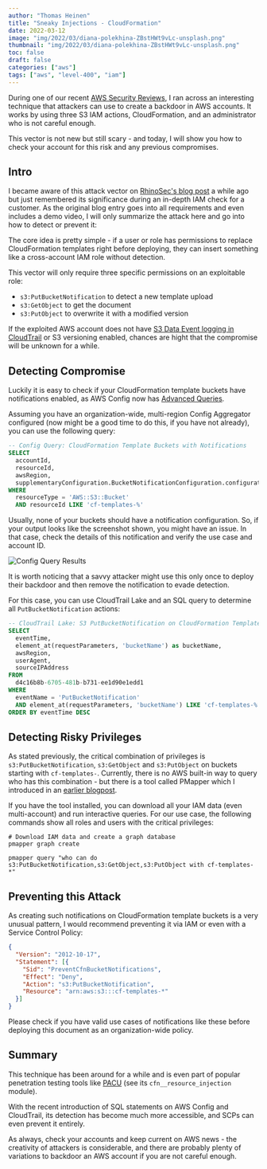 ```yaml
---
author: "Thomas Heinen"
title: "Sneaky Injections - CloudFormation"
date: 2022-03-12
image: "img/2022/03/diana-polekhina-ZBstHWt9vLc-unsplash.png"
thumbnail: "img/2022/03/diana-polekhina-ZBstHWt9vLc-unsplash.png"
toc: false
draft: false
categories: ["aws"]
tags: ["aws", "level-400", "iam"]
---
```


During one of our recent [AWS Security Reviews](https://www.tecracer.de/cloud-computing/aws-security-audit/), I ran across an interesting technique that attackers can use to create a backdoor in AWS accounts. It works by using three S3 IAM actions, CloudFormation, and an administrator who is not careful enough.

This vector is not new but still scary - and today, I will show you how to check your account for this risk and any previous compromises.

<!--more-->

## Intro

I became aware of this attack vector on [RhinoSec's blog post](https://rhinosecuritylabs.com/aws/cloud-malware-cloudformation-injection/) a while ago but just remembered its significance during an in-depth IAM check for a customer. As the original blog entry goes into all requirements and even includes a demo video, I will only summarize the attack here and go into how to detect or prevent it:

The core idea is pretty simple - if a user or role has permissions to replace CloudFormation templates right before deploying, they can insert something like a cross-account IAM role without detection.

This vector will only require three specific permissions on an exploitable role:

- `s3:PutBucketNotification` to detect a new template upload
- `s3:GetObject` to get the document
- `s3:PutObject` to overwrite it with a modified version

If the exploited AWS account does not have [S3 Data Event logging in CloudTrail](https://aws-blog.de/2021/09/cloudtrail-data-events.html) or S3 versioning enabled, chances are hight that the compromise will be unknown for a while.

## Detecting Compromise

Luckily it is easy to check if your CloudFormation template buckets have notifications enabled, as AWS Config now has [Advanced Queries](https://docs.aws.amazon.com/config/latest/developerguide/querying-AWS-resources.html).

Assuming you have an organization-wide, multi-region Config Aggregator configured (now might be a good time to do this, if you have not already), you can use the following query:

```sql
-- Config Query: CloudFormation Template Buckets with Notifications
SELECT
  accountId,
  resourceId,
  awsRegion,
  supplementaryConfiguration.BucketNotificationConfiguration.configurations
WHERE
  resourceType = 'AWS::S3::Bucket'
  AND resourceId LIKE 'cf-templates-%'
```

Usually, none of your buckets should have a notification configuration. So, if your output looks like the screenshot shown, you might have an issue. In that case, check the details of this notification and verify the use case and account ID.

![Config Query Results](/img/2022/03/injections-configquery.png#center)

It is worth noticing that a savvy attacker might use this only once to deploy their backdoor and then remove the notification to evade detection.

For this case, you can use CloudTrail Lake and an SQL query to determine all `PutBucketNotification` actions:

```sql
-- CloudTrail Lake: S3 PutBucketNotification on CloudFormation Template Buckets
SELECT 
  eventTime,
  element_at(requestParameters, 'bucketName') as bucketName,
  awsRegion,
  userAgent,
  sourceIPAddress
FROM
  d4c16b8b-6705-481b-b731-ee1d90e1edd1
WHERE
  eventName = 'PutBucketNotification'
  AND element_at(requestParameters, 'bucketName') LIKE 'cf-templates-%'
ORDER BY eventTime DESC  
```

## Detecting Risky Privileges

As stated previously, the critical combination of privileges is `s3:PutBucketNotification`, `s3:GetObject` and `s3:PutObject` on buckets starting with `cf-templates-`. Currently, there is no AWS built-in way to query who has this combination - but there is a tool called PMapper which I introduced in an [earlier blogpost](https://aws-blog.de/2021/08/map-out-your-iam-with-pmapper.html).

If you have the tool installed, you can download all your IAM data (even multi-account) and run interactive queries. For our use case, the following commands show all roles and users with the critical privileges:

```shell
# Download IAM data and create a graph database
pmapper graph create

pmapper query "who can do s3:PutBucketNotification,s3:GetObject,s3:PutObject with cf-templates-*"
```

## Preventing this Attack

As creating such notifications on CloudFormation template buckets is a very unusual pattern, I would recommend preventing it via IAM or even with a Service Control Policy:

```JSON
{
  "Version": "2012-10-17",
  "Statement": [{
    "Sid": "PreventCfnBucketNotifications",
    "Effect": "Deny",
    "Action": "s3:PutBucketNotification",
    "Resource": "arn:aws:s3:::cf-templates-*"
  }]
}
```

Please check if you have valid use cases of notifications like these before deploying this document as an organization-wide policy.

## Summary

This technique has been around for a while and is even part of popular penetration testing tools like [PACU](https://github.com/RhinoSecurityLabs/pacu) (see its `cfn__resource_injection` module). 

With the recent introduction of SQL statements on AWS Config and CloudTrail, its detection has become much more accessible, and SCPs can even prevent it entirely.

As always, check your accounts and keep current on AWS news - the creativity of attackers is considerable, and there are probably plenty of variations to backdoor an AWS account if you are not careful enough.
